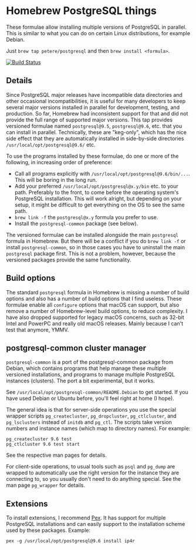 Homebrew PostgreSQL things
==========================

These formulae allow installing multiple versions of PostgreSQL in parallel.  This is similar to what you can do on certain Linux distributions, for example Debian.

Just `brew tap petere/postgresql` and then `brew install <formula>`.

[![Build Status](https://travis-ci.org/petere/homebrew-postgresql.svg?branch=master)](https://travis-ci.org/petere/homebrew-postgresql)

Details
-------

Since PostgreSQL major releases have incompatible data directories and other occasional incompatibilities, it is useful for many developers to keep several major versions installed in parallel for development, testing, and production.  So far, Homebrew had inconsistent support for that and did not provide the full range of supported major versions.  This tap provides versioned formulae named `postgresql@9.5`, `postgresql@9.6`, etc. that you can install in parallel.  Technically, these are "keg-only", which has the nice side effect that they are automatically installed in side-by-side directories `/usr/local/opt/postgresql@9.6/` etc.

To use the programs installed by these formulae, do one or more of the following, in increasing order of preference:

- Call all programs explicitly with `/usr/local/opt/postgresql@9.6/bin/...`.  This will be boring in the long run.
- Add your preferred `/usr/local/opt/postgresql@x.y/bin` etc. to your path.  Preferably to the front, to come before the operating system's PostgreSQL installation.  This will work alright, but depending on your setup, it might be difficult to get everything on the OS to see the same path.
- `brew link -f` the `postgresql@x.y` formula you prefer to use.
- Install the `postgresql-common` package (see below).

The versioned formulae can be installed alongside the main `postgresql` formula in Homebrew.  But there will be a conflict if you do `brew link -f` or install `postgresql-common`, so in those cases you have to uninstall the main `postgresql` package first.  This is not a problem, however, because the versioned packages provide the same functionality.

Build options
-------------

The standard `postgresql` formula in Homebrew is missing a number of build options and also has a number of build options that I find useless.  These formulae enable all `configure` options that macOS can support, but also remove a number of Homebrew-level build options, to reduce complexity.  I have also dropped supported for legacy macOS concerns, such as 32-bit Intel and PowerPC and really old macOS releases.  Mainly because I can't test that anymore, YMMV.

postgresql-common cluster manager
---------------------------------

`postgresql-common` is a port of the postgresql-common package from Debian, which contains programs that help manage these multiple versioned installations, and programs to manage multiple PostgreSQL instances (clusters).  The port a bit experimental, but it works.

See `/usr/local/opt/postgresql-common/README.Debian` to get started.  If you have used Debian or Ubuntu before, you'll feel right at home (I hope).

The general idea is that for server-side operations you use the special wrapper scripts `pg_createcluster`, `pg_dropcluster`, `pg_ctlcluster`, and `pg_lsclusters` instead of `initdb` and `pg_ctl`.  The scripts take version numbers and instance names (which map to directory names).  For example:

    pg_createcluster 9.6 test
    pg_ctlcluster 9.6 test start

See the respective man pages for details.

For client-side operations, to usual tools such as `psql` and `pg_dump` are wrapped to automatically use the right version for the instance they are connecting to, so you usually don't need to do anything special.  See the man page `pg_wrapper` for details.

Extensions
----------

To install extensions, I recommend
[Pex](https://github.com/petere/pex).  It has support for multiple
PostgreSQL installations and can easily support to the installation
scheme used by these packages.  Example:

    pex -g /usr/local/opt/postgresql@9.6 install ip4r
